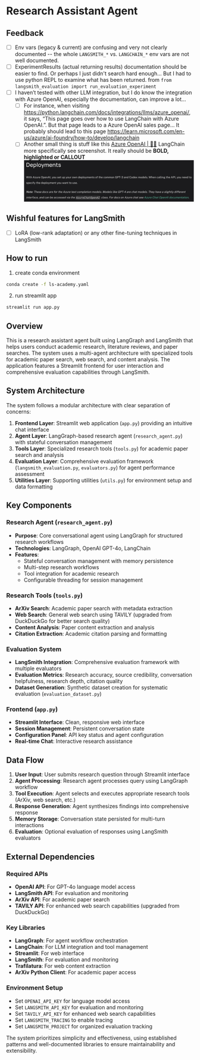 # Research Assistant Agent

## Feedback

* [ ] Env vars (legacy & current) are confusing and very not clearly documented -- the whole `LANGSMITH_*` vs. `LANGCHAIN_*` env vars are not well documented. 
* [ ] ExperimentResults (actual returning results) documentation should be easier to find. Or perhaps I just didn't search hard enough... But I had to use python REPL to examine what has been returned. from `from langsmith_evaluation import run_evaluation_experiment`
* [ ] I haven’t tested with other LLM integration, but I do know the integration with Azure OpenAI, especially the documentation, can improve a lot…
  * [ ] For instance, when visiting https://python.langchain.com/docs/integrations/llms/azure_openai/, it says, “This page goes over how to use LangChain with Azure OpenAI.”. But that page leads to a Azure OpenAI sales page… It probably should lead to this page https://learn.microsoft.com/en-us/azure/ai-foundry/how-to/develop/langchain
  * [ ] Another small thing is stuff like this [Azure OpenAI | 🦜️🔗](https://python.langchain.com/docs/integrations/llms/azure_openai/) LangChain more specifically see screenshot. It really should be **BOLD, highlighted or CALLOUT**
![alt text](<docs/Screenshot 2025-07-14 at 11.47.46.png>)

## Wishful features for LangSmith

* [ ] LoRA (low-rank adaptation) or any other fine-tuning techniques in LangSmith

## How to run

1. create conda environment
   
```bash
conda create -f ls-academy.yaml
```

2. run streamlit app

```bash
streamlit run app.py
```

## Overview

This is a research assistant agent built using LangGraph and LangSmith that helps users conduct academic research, literature reviews, and paper searches. The system uses a multi-agent architecture with specialized tools for academic paper search, web search, and content analysis. The application features a Streamlit frontend for user interaction and comprehensive evaluation capabilities through LangSmith.

## System Architecture

The system follows a modular architecture with clear separation of concerns:

1. **Frontend Layer**: Streamlit web application (`app.py`) providing an intuitive chat interface
2. **Agent Layer**: LangGraph-based research agent (`research_agent.py`) with stateful conversation management
3. **Tools Layer**: Specialized research tools (`tools.py`) for academic paper search and analysis
4. **Evaluation Layer**: Comprehensive evaluation framework (`langsmith_evaluation.py`, `evaluators.py`) for agent performance assessment
5. **Utilities Layer**: Supporting utilities (`utils.py`) for environment setup and data formatting

## Key Components

### Research Agent (`research_agent.py`)
- **Purpose**: Core conversational agent using LangGraph for structured research workflows
- **Technologies**: LangGraph, OpenAI GPT-4o, LangChain
- **Features**: 
  - Stateful conversation management with memory persistence
  - Multi-step research workflows
  - Tool integration for academic research
  - Configurable threading for session management

### Research Tools (`tools.py`)
- **ArXiv Search**: Academic paper search with metadata extraction
- **Web Search**: General web search using TAVILY (upgraded from DuckDuckGo for better search quality)
- **Content Analysis**: Paper content extraction and analysis
- **Citation Extraction**: Academic citation parsing and formatting

### Evaluation System
- **LangSmith Integration**: Comprehensive evaluation framework with multiple evaluators
- **Evaluation Metrics**: Research accuracy, source credibility, conversation helpfulness, research depth, citation quality
- **Dataset Generation**: Synthetic dataset creation for systematic evaluation (`evaluation_dataset.py`)

### Frontend (`app.py`)
- **Streamlit Interface**: Clean, responsive web interface
- **Session Management**: Persistent conversation state
- **Configuration Panel**: API key status and agent configuration
- **Real-time Chat**: Interactive research assistance

## Data Flow

1. **User Input**: User submits research question through Streamlit interface
2. **Agent Processing**: Research agent processes query using LangGraph workflow
3. **Tool Execution**: Agent selects and executes appropriate research tools (ArXiv, web search, etc.)
4. **Response Generation**: Agent synthesizes findings into comprehensive response
5. **Memory Storage**: Conversation state persisted for multi-turn interactions
6. **Evaluation**: Optional evaluation of responses using LangSmith evaluators

## External Dependencies

### Required APIs
- **OpenAI API**: For GPT-4o language model access
- **LangSmith API**: For evaluation and monitoring
- **ArXiv API**: For academic paper search
- **TAVILY API**: For enhanced web search capabilities (upgraded from DuckDuckGo)

### Key Libraries
- **LangGraph**: For agent workflow orchestration
- **LangChain**: For LLM integration and tool management
- **Streamlit**: For web interface
- **LangSmith**: For evaluation and monitoring
- **Trafilatura**: For web content extraction
- **ArXiv Python Client**: For academic paper access

### Environment Setup
- Set `OPENAI_API_KEY` for language model access
- Set `LANGSMITH_API_KEY` for evaluation and monitoring
- Set `TAVILY_API_KEY` for enhanced web search capabilities
- Set `LANGSMITH_TRACING` to enable tracing
- Set `LANGSMITH_PROJECT` for organized evaluation tracking

The system prioritizes simplicity and effectiveness, using established patterns and well-documented libraries to ensure maintainability and extensibility.
